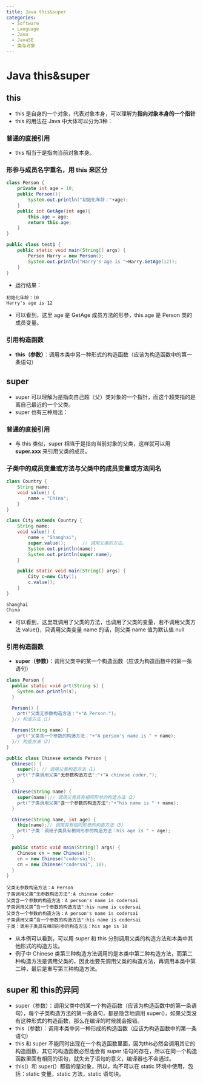 ```yaml
---
title: Java this&super
categories:
  - Software
  - Language
  - Java
  - JavaSE
  - 类与对象
---
```

# Java this&super

## this

- this 是自身的一个对象，代表对象本身，可以理解为**指向对象本身的一个指针**
- this 的用法在 Java 中大体可以分为3种：

### 普通的直接引用

- this 相当于是指向当前对象本身。

### 形参与成员名字重名，用 this 来区分

```java
class Person {
    private int age = 10;
    public Person(){
        System.out.println("初始化年龄："+age);
    }
    public int GetAge(int age){
        this.age = age;
        return this.age;
    }
}

public class test1 {
    public static void main(String[] args) {
        Person Harry = new Person();
        System.out.println("Harry's age is "+Harry.GetAge(12));
    }
}
```

- 运行结果：

```
初始化年龄：10
Harry's age is 12
```

- 可以看到，这里 age 是 GetAge 成员方法的形参，this.age 是 Person 类的成员变量。

### 引用构造函数

- **this（参数）**：调用本类中另一种形式的构造函数（应该为构造函数中的第一条语句）

## super

- super 可以理解为是指向自己超（父）类对象的一个指针，而这个超类指的是离自己最近的一个父类。
- super 也有三种用法：

### 普通的直接引用

- 与 this 类似，super 相当于是指向当前对象的父类，这样就可以用 **super.xxx** 来引用父类的成员。

### 子类中的成员变量或方法与父类中的成员变量或方法同名

```java
class Country {
    String name;
    void value() {
        name = "China";
    }
}

class City extends Country {
    String name;
    void value() {
        name = "Shanghai";
        super.value();      // 调用父类的方法。
        System.out.println(name);
        System.out.println(super.name);
    }

    public static void main(String[] args) {
        City c=new City();
        c.value();
    }
}
```

```
Shanghai
China
```

- 可以看到，这里既调用了父类的方法，也调用了父类的变量，若不调用父类方法 value()，只调用父类变量 name 的话，则父类 name 值为默认值 null

### 引用构造函数

- **super（参数）**：调用父类中的某一个构造函数（应该为构造函数中的第一条语句）

```java
class Person {
  public static void prt(String s) {
    System.out.println(s);
  }

  Person() {
    prt("父类无参数构造方法："+"A Person.");
  }// 构造方法（1)

  Person(String name) {
    prt("父类含一个参数的构造方法："+"A person's name is " + name);
  }// 构造方法（2)
}

public class Chinese extends Person {
  Chinese() {
    super(); // 调用父类构造方法（1)
    prt("子类调用父类"无参数构造方法":"+"A chinese coder.");
  }

  Chinese(String name) {
    super(name);// 调用父类具有相同形参的构造方法（2)
    prt("子类调用父类"含一个参数的构造方法":"+"his name is " + name);
  }

  Chinese(String name, int age) {
    this(name);// 调用具有相同形参的构造方法（3)
    prt("子类：调用子类具有相同形参的构造方法：his age is " + age);
  }

  public static void main(String[] args) {
    Chinese cn = new Chinese();
    cn = new Chinese("codersai");
    cn = new Chinese("codersai", 18);
  }
}
```

```
父类无参数构造方法：A Person
子类调用父类”无参数构造方法":A chinese coder
父类含一个参数的构造方法：A person's name is codersai
子类调用父类”含一个参数的构造方法":his name is codersai
父类含一个参数的构造方法：A person's name is codersai
子类调用父类”含一个参数的构造方法":his name is codersai
子类：调用子类具有相同形参的构造方法：his age is 18
```

- 从本例可以看到，可以用 super 和 this 分别调用父类的构造方法和本类中其他形式的构造方法。
- 例子中 Chinese 类第三种构造方法调用的是本类中第二种构造方法，而第二种构造方法是调用父类的，因此也要先调用父类的构造方法，再调用本类中第二种，最后是重写第三种构造方法。

## super 和 this的异同

- super（参数）：调用父类中的某一个构造函数（应该为构造函数中的第一条语句），每个子类构造方法的第一条语句，都是隐含地调用 super()，如果父类没有这种形式的构造函数，那么在编译的时候就会报错。
- this（参数）：调用本类中另一种形成的构造函数（应该为构造函数中的第一条语句）
- this 和 super 不能同时出现在一个构造函数里面，因为this必然会调用其它的构造函数，其它的构造函数必然也会有 super 语句的存在，所以在同一个构造函数里面有相同的语句，就失去了语句的意义，编译器也不会通过。
- this(）和 super(）都指的是对象，所以，均不可以在 static 环境中使用，包括：static 变量，static 方法，static 语句块。